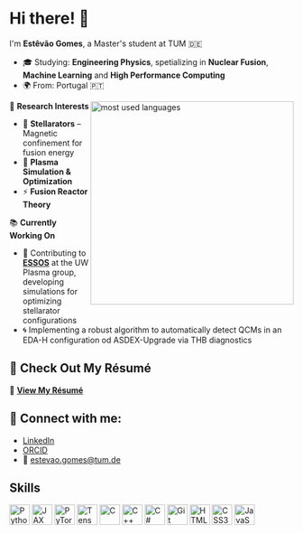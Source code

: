 <!-- # Hi there! 👋  
I'm **Estêvão Gomes**, a Master's student at TUM 🇩🇪.  

- 🎓 Studying: Computer Science  
- 🔬 Interests: AI, Machine Learning, and Open Source  
- 🌍 From: Portugal 🇵🇹   -->

# Hi there! 👋  
I'm **Estêvão Gomes**, a Master's student at TUM 🇩🇪

- 🎓 Studying: **Engineering Physics**, spetializing in **Nuclear Fusion**, **Machine Learning** and **High Performance Computing**
- 🌍 From: Portugal 🇵🇹  

<img align="right" src="https://github-readme-stats.vercel.app/api/top-langs/?username=estevaomgomes&theme=dark&show_icons=false&hide_border=true&layout=compact&hide_title=true&bg_color=00000000" alt="most used languages" width="360px" style="margin-bottom: 8px" />

🔬 **Research Interests**  
- 🌌 **Stellarators** – Magnetic confinement for fusion energy  
- 🧮 **Plasma Simulation & Optimization**  
- ⚡ **Fusion Reactor Theory**  
 
📚 **Currently Working On**  
- 📌 Contributing to **[ESSOS](https://github.com/UWPlasma/essos)** at the UW Plasma group, developing simulations for optimizing stellarator configurations  
- 🌀 Implementing a robust algorithm to automatically detect QCMs in an EDA-H configuration od ASDEX-Upgrade via THB diagnostics
  
## 📄 Check Out My Résumé  
📌 **[View My Résumé](https://EstevaoMGomes.github.io/docs/Estêvão_Gomes_CV.pdf)**  

## 🚀 Connect with me:
- [LinkedIn](https://www.linkedin.com/in/estevao-gomes)  
- [ORCID](https://orcid.org/0009-0005-4855-3872) 
- 📩 [estevao.gomes@tum.de](mailto:estevao.gomes@tum.de)  

## Skills

<p align="left">
<a href="https://www.python.org/" target="_blank" rel="noreferrer"><img src="https://raw.githubusercontent.com/danielcranney/readme-generator/main/public/icons/skills/python-colored.svg" width="36" height="36" alt="Python" /></a>
<a href="https://docs.jax.dev/en/latest/index.html" target="_blank" rel="noreferrer"><img src="https://raw.githubusercontent.com/jax-ml/jax/6243ac80fca6ba718b01facc52c4cde7277838bc/images/jax_logo.svg" width="36" height="36" alt="JAX" /></a>
<a href="https://pytorch.org/" target="_blank" rel="noreferrer"><img src="https://raw.githubusercontent.com/danielcranney/readme-generator/main/public/icons/skills/pytorch-colored.svg" width="36" height="36" alt="PyTorch" /></a>
<a href="https://www.tensorflow.org/" target="_blank" rel="noreferrer"><img src="https://raw.githubusercontent.com/danielcranney/readme-generator/main/public/icons/skills/tensorflow-colored.svg" width="36" height="36" alt="TensorFlow" /></a>
<a href="https://docs.microsoft.com/en-us/cpp/?view=msvc-170" target="_blank" rel="noreferrer"><img src="https://raw.githubusercontent.com/danielcranney/readme-generator/main/public/icons/skills/c-colored.svg" width="36" height="36" alt="C" /></a>
<a href="https://docs.microsoft.com/en-us/cpp/?view=msvc-170" target="_blank" rel="noreferrer"><img src="https://raw.githubusercontent.com/danielcranney/readme-generator/main/public/icons/skills/cplusplus-colored.svg" width="36" height="36" alt="C++" /></a>
<a href="https://docs.microsoft.com/en-us/dotnet/csharp/" target="_blank" rel="noreferrer"><img src="https://raw.githubusercontent.com/danielcranney/readme-generator/main/public/icons/skills/csharp-colored.svg" width="36" height="36" alt="C#" /></a>
<a href="https://git-scm.com/" target="_blank" rel="noreferrer"><img src="https://raw.githubusercontent.com/danielcranney/readme-generator/main/public/icons/skills/git-colored.svg" width="36" height="36" alt="Git" /></a>
<a href="https://developer.mozilla.org/en-US/docs/Glossary/HTML5" target="_blank" rel="noreferrer"><img src="https://raw.githubusercontent.com/danielcranney/readme-generator/main/public/icons/skills/html5-colored.svg" width="36" height="36" alt="HTML5" /></a>
<a href="https://www.w3.org/TR/CSS/#css" target="_blank" rel="noreferrer"><img src="https://raw.githubusercontent.com/danielcranney/readme-generator/main/public/icons/skills/css3-colored.svg" width="36" height="36" alt="CSS3" /></a>
<a href="https://developer.mozilla.org/en-US/docs/Web/JavaScript" target="_blank" rel="noreferrer"><img src="https://raw.githubusercontent.com/danielcranney/readme-generator/main/public/icons/skills/javascript-colored.svg" width="36" height="36" alt="JavaScript" /></a>
</p>
